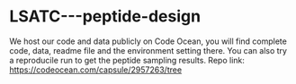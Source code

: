# LSATC---peptide-design

We host our code and data publicly on Code Ocean, you will find complete code, data, readme file and the environment setting there. You can also try a reproducile run to get the peptide sampling results. 
Repo link: https://codeocean.com/capsule/2957263/tree

